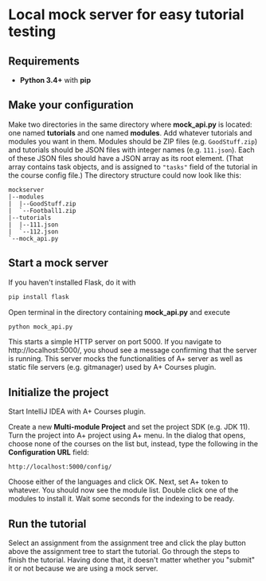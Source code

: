 # Local mock server for easy tutorial testing

## Requirements

- **Python 3.4+** with **pip**

## Make your configuration

Make two directories in the same directory where **mock_api.py** is located: one
named **tutorials** and one named **modules**. Add whatever tutorials and
modules you want in them. Modules should be ZIP files (e.g. `GoodStuff.zip`) and
tutorials should be JSON files with integer names (e.g. `111.json`). Each of
these JSON files should have a JSON array as its root element. (That array
contains task objects, and is assigned to ``"tasks"`` field of the tutorial in
the course config file.) The directory structure could now look like this:

```
mockserver
|--modules
|  |--GoodStuff.zip
|  `--Football1.zip
|--tutorials
|  |--111.json
|  `--112.json
`--mock_api.py
```

## Start a mock server

If you haven't installed Flask, do it with

```sh
pip install flask
```

Open terminal in the directory containing **mock_api.py** and execute

```sh
python mock_api.py
```

This starts a simple HTTP server on port 5000. If you navigate to
http://localhost:5000/, you shoud see a message confirming that the server is
running. This server mocks the functionalities of A+ server as well as static
file servers (e.g. gitmanager) used by A+ Courses plugin.

## Initialize the project

Start IntelliJ IDEA with A+ Courses plugin.

Create a new **Multi-module Project** and set the project SDK (e.g. JDK 11).
Turn the project into A+ project using A+ menu. In the dialog that opens, choose
none of the courses on the list but, instead, type the following in the
**Configuration URL** field:

```
http://localhost:5000/config/
```

Choose either of the languages and click OK. Next, set A+ token to whatever. You
should now see the module list. Double click one of the modules to install it.
Wait some seconds for the indexing to be ready.

## Run the tutorial

Select an assignment from the assignment tree and click the play button above
the assignment tree to start the tutorial. Go through the steps to finish the
tutorial. Having done that, it doesn't matter whether you "submit" it or not
because we are using a mock server.
